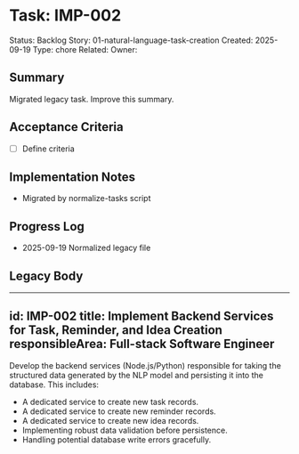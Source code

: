 # Task: IMP-002
Status: Backlog
Story: 01-natural-language-task-creation
Created: 2025-09-19
Type: chore
Related:
Owner:

## Summary
Migrated legacy task. Improve this summary.

## Acceptance Criteria
- [ ] Define criteria

## Implementation Notes
- Migrated by normalize-tasks script

## Progress Log
- 2025-09-19 Normalized legacy file

## Legacy Body

---
id: IMP-002
title: Implement Backend Services for Task, Reminder, and Idea Creation
responsibleArea: Full-stack Software Engineer
---
Develop the backend services (Node.js/Python) responsible for taking the structured data generated by the NLP model and persisting it into the database. This includes:
*   A dedicated service to create new task records.
*   A dedicated service to create new reminder records.
*   A dedicated service to create new idea records.
*   Implementing robust data validation before persistence.
*   Handling potential database write errors gracefully.
